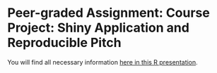# Peer-graded Assignment: Course Project: Shiny Application and Reproducible Pitch

You will find all necessary information [here in this R presentation](http://rpubs.com/ramon_schildknecht/shiny_app_bmi_presentation).
